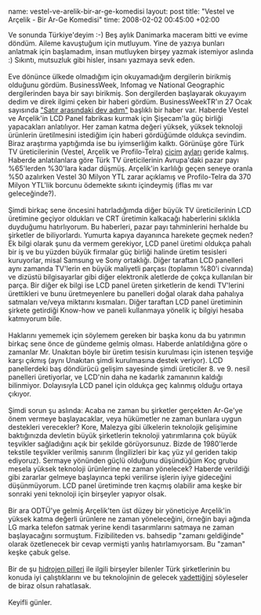 name: vestel-ve-arelik-bir-ar-ge-komedisi
layout: post
title: "Vestel ve Arçelik - Bir Ar-Ge Komedisi"
time: 2008-02-02 00:45:00 +02:00

Ve sonunda Türkiye'deyim :-) Beş aylık Danimarka maceram bitti ve evime döndüm. Aileme kavuştuğum için mutluyum. Yine de yazıya bunları anlatmak için başlamadım, insan mutluyken birşey yazmak istemiyor aslında :) Sıkıntı, mutsuzluk gibi hisler, insanı yazmaya sevk eden.<br /><br />Eve dönünce ülkede olmadığım için okuyamadığım dergilerin birikmiş olduğunu gördüm. BusinessWeek, Infomag ve National Geographic dergilerinden baya bir sayı birikmiş. Son dergilerden başlayarak okuyayım dedim ve direk ilgimi çeken bir haberi gördüm. BusinessWeekTR'ın 27 Ocak sayısında <a href="http://www.businessweek.com.tr/general/sonsayi.asp?cN=86&amp;contID=1889">"Satır arasındaki dev adım"</a> başlıklı bir haber var. Haberde Vestel ve Arçelik'in LCD Panel fabrikası kurmak için Şişecam'la güç birliği yapacakları anlatılıyor. Her zaman katma değeri yüksek, yüksek teknoloji ürünlerin üretilmesini istediğim için haberi gördüğümde oldukça sevindim. Biraz araştırma yaptığımda ise bu iyimserliğim kalktı. Görünüşe göre Türk TV üreticilerinin (Vestel, Arçelik ve Profilo-Telra) <a href="http://www.businessweek.com/globalbiz/content/jun2006/gb20060609_371863.htm">cicim</a> <a href="http://edition.cnn.com/2005/BUSINESS/01/17/turkey.beko/">ayları</a> geride kalmış. Haberde anlatılanlara göre Türk TV üreticilerinin Avrupa'daki pazar payı %65'lerden %30'lara kadar düşmüş. Arçelik'in karlılığı geçen seneye oranla %50 azalırken Vestel 30 Milyon YTL zarar açıklamış ve Profilo-Telra da 370 Milyon YTL'lik borcunu ödemekte sıkıntı içindeymiş (iflas mı var geleceğinde?).<br /><br />Şimdi birkaç sene öncesini hatırladığımda diğer büyük TV üreticilerinin LCD üretimine geçiyor oldukları ve CRT üretimin kalkacağı haberlerini sıklıkla duyduğumu hatırlıyorum. Bu haberleri, pazar payı tahminlerini herhalde bu şirketler de biliyorlardı. Yumurta kapıya dayanınca harekete geçmek neden? Ek bilgi olarak şunu da vermem gerekiyor, LCD panel üretimi oldukça pahalı bir iş ve bu yüzden büyük firmalar güç birliği halinde üretim tesisleri kuruyorlar, misal Samsung ve Sony ortaklığı. Diğer taraftan LCD panelleri aynı zamanda TV'lerin en büyük maliyetli parçası (toplamın %80'i civarında) ve dizüstü bilgisayarlar gibi diğer elektronik aletlerde de çokça kullanılan bir parça. Bir diğer ek bilgi ise LCD panel üreten şirketlerin de kendi TV'lerini ürettikleri ve bunu üretmeyenlere bu panelleri doğal olarak daha pahalıya satmaları ve/veya miktarını kısmaları. Diğer taraftan LCD panel üretiminin şirkete getirdiği Know-how ve paneli kullanmaya yönelik iç bilgiyi hesaba katmıyorum bile.<br /><br />Haklarını yememek için söylemem gereken bir başka konu da bu yatırımın birkaç sene önce de gündeme gelmiş olması. Haberde anlatıldığına göre o zamanlar Mr. Unakıtan böyle bir üretim tesisin kurulması için istenen teşviğe karşı çıkmış (aynı Unakıtan şimdi kurulmasına destek veriyor). LCD panellerdeki baş döndürücü gelişim sayesinde şimdi üreticiler 8. ve 9. nesil panelleri üretiyorlar, ve LCD'nin daha ne kadarlık zamanının kaldığı bilinmiyor. Dolayısıyla LCD panel için oldukça geç kalınmış olduğu ortaya çıkıyor.<br /><br />Şimdi sorun şu aslında: Acaba ne zaman bu şirketler gerçekten Ar-Ge'ye önem vermeye başlayacaklar, veya hükümetler ne zaman bunlara uygun destekleri verecekler? Kore, Malezya gibi ülkelerin teknolojik gelişimine baktığınızda devletin büyük şirketlerin teknoloji yatırımlarına çok büyük teşvikler sağladığını  açık bir şekilde görüyorsunuz. Bizde de 1980'lerde tekstile teşvikler verilmiş sanırım (İngilizleri bir kaç yüz yıl geriden takip ediyoruz). Sermaye yönünden güçlü olduğunu düşündüğüm Koç grubu mesela yüksek teknoloji ürünlerine ne zaman yönelecek? Haberde verildiği gibi zararlar gelmeye başlayınca tepki verilirse işlerin iyiye gideceğini düşünmüyorum. LCD panel üretiminde tren kaçmış olabilir ama keşke bir sonraki yeni teknoloji için birşeyler yapıyor olsak.<br /><br />Bir ara ODTÜ'ye gelmiş Arçelik'ten üst düzey bir yöneticiye Arçelik'in yüksek katma değerli ürünlere ne zaman yöneleceğini, örneğin bayi ağında LG marka telefon satmak yerine kendi tasarımlarını satmaya ne zaman başlayacağını sormuştum. Fizibiliteden vs. bahsedip "zamanı geldiğinde" olarak özetlenecek bir cevap vermişti yanlış hatırlamıyorsam. Bu "zaman" keşke çabuk gelse.<br /><br />Bir de şu <a href="http://en.wikipedia.org/wiki/Proton_exchange_membrane_fuel_cell">hidrojen pilleri</a> ile ilgili birşeyler bilenler Türk şirketlerinin bu konuda iyi çalıştıklarını ve bu teknolojinin de gelecek <a href="http://www.tdk.gov.tr/TR/SozBul.aspx?F6E10F8892433CFFAAF6AA849816B2EF4376734BED947CDE&amp;Kelime=vadetmek">vadettiğini</a> söyleseler de biraz olsun rahatlasak.<br /><br />Keyifli günler.
